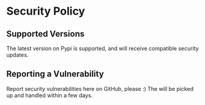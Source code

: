 # Security Policy

## Supported Versions

The latest version on Pypi is supported, and will receive compatible security updates.


## Reporting a Vulnerability

Report security vulnerabilities here on GitHub, please :)  The will be picked up and handled
within a few days.
